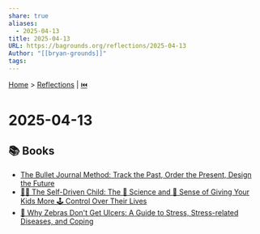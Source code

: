```yaml
---
share: true
aliases:
  - 2025-04-13
title: 2025-04-13
URL: https://bagrounds.org/reflections/2025-04-13
Author: "[[bryan-grounds]]"
tags: 
---
```

[Home](../index.md) > [Reflections](./index.md) | [⏮️](./2025-04-12.md)  
# 2025-04-13  
## 📚 Books  
- [The Bullet Journal Method: Track the Past, Order the Present, Design the Future](../books/the-bullet-journal-method.md)  
- [👨‍🚀 The Self-Driven Child: The 🔬 Science and 🤔 Sense of Giving Your Kids More 🕹️ Control Over Their Lives](../books/the-self-driven-child.md)  
- [🦓 Why Zebras Don't Get Ulcers: A Guide to Stress, Stress-related Diseases, and Coping](../books/why-zebras-dont-get-ulcers.md)  
